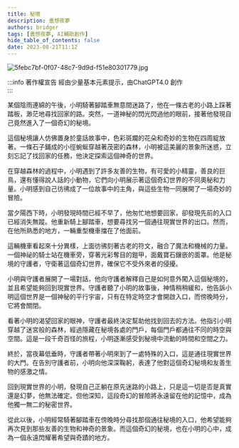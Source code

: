 ```yaml
---
title: 秘境
description: 晝想夜夢
authors: bridger
tags: [晝想夜夢, AI輔助創作]
hide_table_of_contents: false
date: 2023-08-21T11:12
---
```


![5febc7bf-0f07-48c7-9d9d-f51e80301779.jpg](https://e.brid.pw/i/2023/08/21/ieagxc-2.webp)

<!-- truncate -->
:::info 著作權宣告
經由少量基本元素提示，由ChatGPT4.0 創作  
:::


某個陰雨連綿的午後，小明騎著腳踏車無意間迷路了，他在一條古老的小路上踩著踏板，渺茫地尋找回家的路。突然，一道神秘的閃光閃過他的眼前，接著他發現自己竟然進入了一個奇幻的秘境。  

這個秘境讓人仿佛置身於童話故事中，色彩斑斕的花朵和奇妙的生物在四周綻放著。一條石子鋪成的小徑蜿蜒穿越著茂密的森林，小明被這美麗的景象所迷惑，立刻忘記了找回家的任務，他決定探索這個神奇的世界。  

在穿越森林的過程中，小明遇到了許多友善的生物，有可愛的小精靈，善良的巨鳥，還有懂得說人話的小動物，它們向小明展示著這個奇幻世界的不同奧秘和力量。小明感到自己彷彿成了一位故事中的主角，與這些生物一同展開了一場奇妙的冒險。  

當夕陽西下時，小明發現時間已經不早了，他匆忙地想要回家，卻發現先前的入口已經消失無蹤。他重新騎上腳踏車，想要尋找另一個通往現實世界的出口。然而，在他所熟悉的地方，一輛重型機車擋在了他面前。  

這輛機車看起來十分異樣，上面彷彿刻著古老的符文，融合了魔法和機械的力量。一個神祕的騎士站在機車旁，穿著光彩奪目的鎧甲，面戴寶石鑲嵌的面罩。他是秘境的守護者，守衛著這個奇幻世界，確保它不受外來者的侵擾。  

小明與守護者展開了一場對話，他向守護者解釋自己是如何意外闖入這個秘境的，並且希望能夠回到現實世界。守護者聽了小明的故事後，神情稍稍緩和，他告訴小明這個世界是一個神秘的平行宇宙，只有在特定時空才會開啟入口，而傍晚時分，它將會關閉。  

看著小明的渴望回家的眼神，守護者最終決定幫助他找到回去的方法。他指引小明穿越了迷宮般的森林，經過隱藏在秘境各處的門戶，每個門戶都通往不同的時空與空間。這是一段千奇百怪的旅程，小明逐漸感受到秘境中流動的時間和空間之力。  

終於，當夜幕低垂時，守護者帶著小明來到了一處特殊的入口，這是通往現實世界的大門。在告別守護者前，小明向他深深鞠躬，表達了他對這個奇幻秘境和友善生物的感激之情。  

回到現實世界的小明，發現自己正躺在原先迷路的小路上，只是這一切是否是真實還是幻夢，他無法確定。但他深知，這段奇幻的冒險將永遠留在他的記憶中，成為他獨一無二的秘密世界。  

從此以後，小明經常騎著腳踏車在傍晚時分尋找那個通往秘境的入口，他希望能夠再次見到那些友善的生物和神奇的景象。而這個奇幻的秘境，也在小明的心中，成為一個永遠閃耀著希望與奇蹟的地方。  
